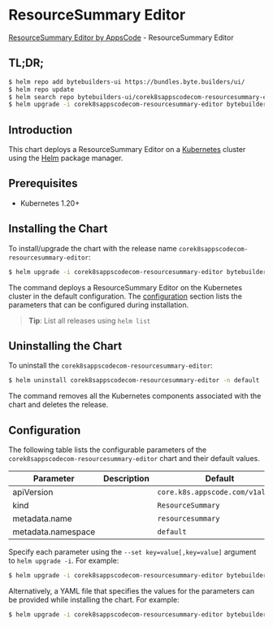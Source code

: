 # ResourceSummary Editor

[ResourceSummary Editor by AppsCode](https://byte.builders) - ResourceSummary Editor

## TL;DR;

```bash
$ helm repo add bytebuilders-ui https://bundles.byte.builders/ui/
$ helm repo update
$ helm search repo bytebuilders-ui/corek8sappscodecom-resourcesummary-editor --version=v0.4.18
$ helm upgrade -i corek8sappscodecom-resourcesummary-editor bytebuilders-ui/corek8sappscodecom-resourcesummary-editor -n default --create-namespace --version=v0.4.18
```

## Introduction

This chart deploys a ResourceSummary Editor on a [Kubernetes](http://kubernetes.io) cluster using the [Helm](https://helm.sh) package manager.

## Prerequisites

- Kubernetes 1.20+

## Installing the Chart

To install/upgrade the chart with the release name `corek8sappscodecom-resourcesummary-editor`:

```bash
$ helm upgrade -i corek8sappscodecom-resourcesummary-editor bytebuilders-ui/corek8sappscodecom-resourcesummary-editor -n default --create-namespace --version=v0.4.18
```

The command deploys a ResourceSummary Editor on the Kubernetes cluster in the default configuration. The [configuration](#configuration) section lists the parameters that can be configured during installation.

> **Tip**: List all releases using `helm list`

## Uninstalling the Chart

To uninstall the `corek8sappscodecom-resourcesummary-editor`:

```bash
$ helm uninstall corek8sappscodecom-resourcesummary-editor -n default
```

The command removes all the Kubernetes components associated with the chart and deletes the release.

## Configuration

The following table lists the configurable parameters of the `corek8sappscodecom-resourcesummary-editor` chart and their default values.

|     Parameter      | Description |                   Default                   |
|--------------------|-------------|---------------------------------------------|
| apiVersion         |             | <code>core.k8s.appscode.com/v1alpha1</code> |
| kind               |             | <code>ResourceSummary</code>                |
| metadata.name      |             | <code>resourcesummary</code>                |
| metadata.namespace |             | <code>default</code>                        |


Specify each parameter using the `--set key=value[,key=value]` argument to `helm upgrade -i`. For example:

```bash
$ helm upgrade -i corek8sappscodecom-resourcesummary-editor bytebuilders-ui/corek8sappscodecom-resourcesummary-editor -n default --create-namespace --version=v0.4.18 --set apiVersion=core.k8s.appscode.com/v1alpha1
```

Alternatively, a YAML file that specifies the values for the parameters can be provided while
installing the chart. For example:

```bash
$ helm upgrade -i corek8sappscodecom-resourcesummary-editor bytebuilders-ui/corek8sappscodecom-resourcesummary-editor -n default --create-namespace --version=v0.4.18 --values values.yaml
```
